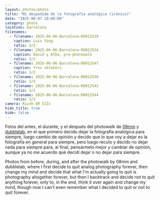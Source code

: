 ```yaml
---
layout: photos/photo
title: "Mi despedida de la fotografía analógica (irónico)"
date: "2025-06-07 10:00:00"
category: photo
location: barcelona
filenames:
  - filename: 2025-06-06-Barcelona-R0012539
    caption: Luis Yang
    ratio: 3/2
  - filename: 2025-06-06-Barcelona-R0012534
    caption: David y Alba, pre-photowalk
    ratio: 3/2
  - filename: 2025-06-06-Barcelona-R0012547
    caption: Tres sktaters
    ratio: 3/2
  - filename: 2025-06-06-Barcelona-R0012530
    ratio: 2/3
  - filename: 2025-06-06-Barcelona-R0012543
    ratio: 3/2
  - filename: 2025-06-06-Barcelona-R0012544
    ratio: 3/2
camera: Ricoh GR IIIx
hide_title: true
hide: false
---
```


Fotos del antes, el durante, y el después del photowalk de
[08mm](https://www.instagram.com/08mm______) y
[dubblelab](https://dubblelab.com), en el que primero decido dejar la fotografía
analógica para siempre, luego cambio de opinión y decido que lo que voy a dejar es la
fotografía en general para siempre, pero luego reculo y decido no dejar nada para siempre para, al final, pensármelo mejor y cambiar de opinión,
aunque ya no me acuerdo qué decidí dejar o no dejar para siempre.

<p class="is-light">
    Photos from before, during, and after the photowalk by 08mm and dubblelab,
    where I first decide to quit analog photography forever, then change my
    mind and decide that what I'm actually going to quit is photography
    altogether forever, but then I backtrack and decide not to quit anything
    forever, only to, in the end, think it over again and change my mind,
    though now I can't even remember what I decided to quit or not to quit
    forever.
</p>
